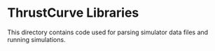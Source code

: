 # ThrustCurve Libraries

This directory contains code used for parsing simulator data files and running simulations.
